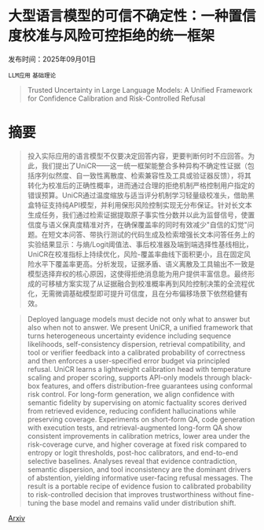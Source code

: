 # 大型语言模型的可信不确定性：一种置信度校准与风险可控拒绝的统一框架

发布时间：2025年09月01日

`LLM应用` `基础理论`

> Trusted Uncertainty in Large Language Models: A Unified Framework for Confidence Calibration and Risk-Controlled Refusal

# 摘要

> 投入实际应用的语言模型不仅要决定回答内容，更要判断何时不应回答。为此，我们提出了UniCR——这一统一框架能整合多种异构不确定性证据（包括序列似然度、自一致性离散度、检索兼容性及工具或验证器反馈），将其转化为校准后的正确性概率，进而通过合理的拒绝机制严格控制用户指定的错误预算。UniCR通过温度缩放与适当评分机制学习轻量级校准头，借助黑盒特征支持纯API模型，并利用保形风险控制实现无分布保证。针对长文本生成任务，我们通过检索证据提取原子事实性分数并以此为监督信号，使置信度与语义保真度精准对齐，在确保覆盖率的同时有效减少"自信的幻觉"问题。在短文本问答、带执行测试的代码生成及检索增强长文本问答任务上的实验结果显示：与熵/Logit阈值法、事后校准器及端到端选择性基线相比，UniCR在校准指标上持续优化，风险-覆盖率曲线下面积更小，且在固定风险水平下覆盖率更高。分析发现，证据矛盾、语义离散及工具输出不一致是模型选择弃权的核心原因，这使得拒绝消息能为用户提供丰富信息。最终形成的可移植方案实现了从证据融合到校准概率再到风险控制决策的全流程优化，无需微调基础模型即可提升可信度，且在分布偏移场景下依然稳健有效。

> Deployed language models must decide not only what to answer but also when not to answer. We present UniCR, a unified framework that turns heterogeneous uncertainty evidence including sequence likelihoods, self-consistency dispersion, retrieval compatibility, and tool or verifier feedback into a calibrated probability of correctness and then enforces a user-specified error budget via principled refusal. UniCR learns a lightweight calibration head with temperature scaling and proper scoring, supports API-only models through black-box features, and offers distribution-free guarantees using conformal risk control. For long-form generation, we align confidence with semantic fidelity by supervising on atomic factuality scores derived from retrieved evidence, reducing confident hallucinations while preserving coverage. Experiments on short-form QA, code generation with execution tests, and retrieval-augmented long-form QA show consistent improvements in calibration metrics, lower area under the risk-coverage curve, and higher coverage at fixed risk compared to entropy or logit thresholds, post-hoc calibrators, and end-to-end selective baselines. Analyses reveal that evidence contradiction, semantic dispersion, and tool inconsistency are the dominant drivers of abstention, yielding informative user-facing refusal messages. The result is a portable recipe of evidence fusion to calibrated probability to risk-controlled decision that improves trustworthiness without fine-tuning the base model and remains valid under distribution shift.

[Arxiv](https://arxiv.org/abs/2509.01455)